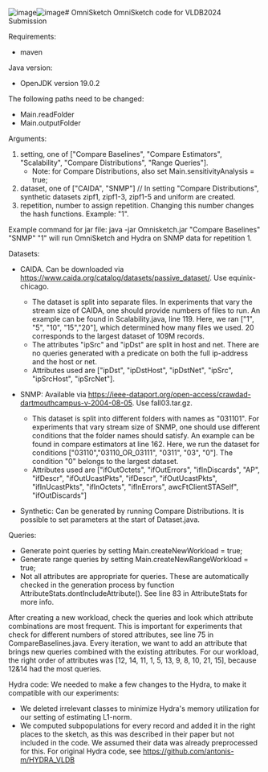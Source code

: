 ![image](https://github.com/wiegerpunter/omnisketch/assets/33684858/6752a19f-a117-4c01-b3b4-888e00d2156c)![image](https://github.com/wiegerpunter/omnisketch/assets/33684858/8e7e9fd1-edd5-4527-abbe-37dbfa93980e)# OmniSketch
OmniSketch code for VLDB2024 Submission

Requirements:
  - maven

Java version:
- OpenJDK version 19.0.2

The following paths need to be changed:
  - Main.readFolder
  - Main.outputFolder

Arguments:
1. setting, one of ["Compare Baselines", "Compare Estimators", "Scalability", "Compare Distributions", "Range Queries"].
    - Note: for Compare Distributions, also set Main.sensitivityAnalysis = true;
2. dataset, one of ["CAIDA", "SNMP"] // In setting "Compare Distributions", synthetic datasets zipf1, zipf1-3, zipf1-5 and uniform are created.
3. repetition, number to assign repetition. Changing this number changes the hash functions. Example: "1".

Example command for jar file:
java -jar Omnisketch.jar "Compare Baselines" "SNMP" "1"
will run OmniSketch and Hydra on SNMP data for repetition 1.


Datasets:
- CAIDA. Can be downloaded via https://www.caida.org/catalog/datasets/passive_dataset/. Use equinix-chicago.
    - The dataset is split into separate files. In experiments that vary the stream size of CAIDA, one should provide numbers of files to run. An example can be           found in Scalability.java, line 119. Here, we ran ["1", "5", "10", "15","20"], which determined how many files we used. 20 corresponds to the largest               dataset of 109M records.
    - The attributes "ipSrc" and "ipDst" are split in host and net. There are no queries generated with a predicate on both the full ip-address and the host or net.
    - Attributes used are ["ipDst", "ipDstHost", "ipDstNet", "ipSrc", "ipSrcHost", "ipSrcNet"].

- SNMP: Available via https://ieee-dataport.org/open-access/crawdad-dartmouthcampus-v-2004-08-05. Use fall03.tar.gz.
    - This dataset is split into different folders with names as "031101". For experiments that vary stream size of SNMP, one should use different conditions that         the folder names should satisfy. An example can be found in compare estimators at line 162. Here, we run the dataset for conditions ["03110","03110_OR_03111", "0311", "03", "0"]. The condition "0" belongs to the largest dataset.
    - Attributes used are ["ifOutOctets", "ifOutErrors", "ifInDiscards", "AP", "ifDescr", "ifOutUcastPkts", "ifDescr", "ifOutUcastPkts", "ifInUcastPkts", "ifInOctets", "ifInErrors", awcFtClientSTASelf", "ifOutDiscards"]
- Synthetic: Can be generated by running Compare Distributions. It is possible to set parameters at the start of Dataset.java.
  
Queries:
- Generate point queries by setting Main.createNewWorkload = true;
- Generate range queries by setting Main.createNewRangeWorkload = true;
- Not all attributes are appropriate for queries. These are automatically checked in the generation process by function AttributeStats.dontIncludeAttribute(). See line 83 in AttributeStats for more info.

After creating a new workload, check the queries and look which attribute combinations are most frequent. This is important for experiments that check for different numbers of stored attributes, see line 75 in CompareBaselines.java. Every iteration, we want to add an attribute that brings new queries combined with the existing attributes. For our workload, the right order of attributes was [12, 14, 11, 1, 5, 13, 9, 8, 10, 21, 15], because 12&14 had the most queries.


Hydra code:
We needed to make a few changes to the Hydra, to make it compatible with our experiments:
- We deleted irrelevant classes to minimize Hydra's memory utilization for our setting of estimating L1-norm.
- We computed subpopulations for every record and added it in the right places to the sketch, as this was described in their paper but not included in the code. We assumed their data was already preprocessed for this.
For original Hydra code, see https://github.com/antonis-m/HYDRA_VLDB
